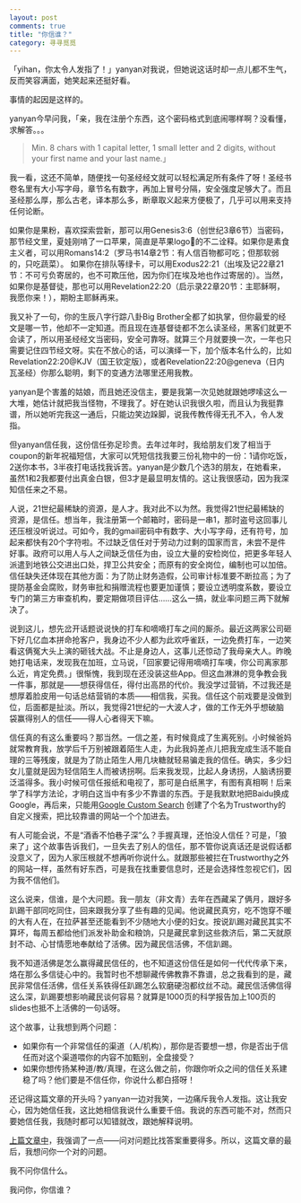 ```yaml
---
layout: post
comments: true
title: "你信谁？"
category: 寻寻觅觅
---
```

「yihan，你太令人发指了！」yanyan对我说，但她说这话时却一点儿都不生气，反而笑容满面，她笑起来还挺好看。

事情的起因是这样的。

yanyan今早问我，「亲，我在注册个东西，这个密码格式到底闹哪样啊？没看懂，求解答。。。

> Min. 8 chars with 1 capital letter, 1 small letter and 2 digits, without your first name and your last name.」

我一看，这还不简单，随便找一句圣经经文就可以轻松满足所有条件了呀！圣经书卷名里有大小写字母，章节名有数字，再加上冒号分隔，安全强度足够大了。而且圣经那么厚，那么古老，译本那么多，断章取义起来方便极了，几乎可以用来支持任何论断。

如果你是果粉，喜欢探索尝新，那可以用Genesis3:6（创世纪3章6节）当密码，那节经文里，夏娃刚啃了一口苹果，简直是苹果logo的不二诠释。如果你是素食主义者，可以用Romans14:2（罗马书14章2节：有人信百物都可吃；但那软弱的，只吃蔬菜）。 如果你在排队等绿卡，可以用Exodus22:21（出埃及记22章21节：不可亏负寄居的，也不可欺压他，因为你们在埃及地也作过寄居的）。当然，如果你是基督徒，那也可以用Revelation22:20（启示录22章20节：主耶稣啊，我愿你来！），期盼主耶稣再来。

我又补了一句，你的生辰八字行踪八卦Big Brother全都了如执掌，但你最爱的经文是哪一节，他却不一定知道。而且现在连基督徒都不怎么读圣经，黑客们就更不会读了，所以用圣经经文当密码，安全可靠呀。就算三个月就要换一次，一年也只需要记住四节经文呀。实在不放心的话，可以演绎一下，加个版本名什么的，比如Revelation22:20@KJV（国王钦定版），或者Revelation22:20@geneva（日内瓦圣经）你那么聪明，剩下的变通方法哪里还用我教。

yanyan是个害羞的姑娘，而且她还没信主，要是我第一次见她就跟她啰嗦这么一大堆，她估计就把我当怪物，不理我了。好在她认识我很久啦，而且认为我挺靠谱，所以她听完我这一通后，只能边笑边跺脚，说我传教传得无孔不入，令人发指。

但yanyan信任我，这份信任弥足珍贵。去年过年时，我给朋友们发了相当于coupon的新年祝福短信，大家可以凭短信找我要三份礼物中的一份：1请你吃饭，2送你本书，3半夜打电话找我诉苦。yanyan是少数几个选3的朋友，在她看来，虽然1和2我都要付出真金白银，但3才是最显明友情的。这让我很感动，因为我深知信任来之不易。

人说，21世纪最稀缺的资源，是人才。我对此不以为然。我觉得21世纪最稀缺的资源，是信任。想当年，我注册第一个邮箱时，密码是一串1，那时盗号这回事儿还压根没听说过。可如今，我的gmail密码中有数字、大小写字母，还有符号，加起来都快有20个字符啦。不过缺乏信任对于劳动力过剩的国家而言，未尝不是件好事。政府可以用人与人之间缺乏信任为由，设立大量的安检岗位，把更多年轻人派遣到地铁公交进出口处，捍卫公共安全；而原有的安全岗位，编制也可以加倍。信任缺失还体现在其他方面：为了防止财务造假，公司审计标准要不断拉高；为了提防基金会腐败，财务审批和捐赠流程也要更加谨慎；要设立透明度系数，要设立专门的第三方审查机构，要定期做项目评估……这么一搞，就业率问题三两下就解决了。

说到这儿，想先岔开话题说说快的打车和嘀嘀打车之间的厮杀。最近这两家公司砸下好几亿血本拼命抢客户，我身边不少人都为此欢呼雀跃，一边免费打车，一边笑看这俩冤大头上演的砸钱大战。不止是身边人，这事儿还惊动了我母亲大人。昨晚她打电话来，发现我在加班，立马说，「回家要记得用嘀嘀打车噢，你公司离家那么近，肯定免费。」很惭愧，我到现在还没装这些App。但这血淋淋的竞争教会我一件事，那就是——想获得信任，得付出高昂的代价。我没学过营销，不过我还是想厚着脸皮用一句话总结营销的本质——相信我，买我。信任这个前戏要是没做到位，后面都是扯淡。所以，我觉得21世纪的一大波人才，做的工作无外乎想破脑袋赢得别人的信任——得人心者得天下嘛。

信任真的有这么重要吗？那当然。一信之差，有时候竟成了生离死别。小时候爸妈就常教育我，放学后千万别被跟着陌生人走，为此我妈差点儿把我宠成生活不能自理的三等残废，就是为了防止陌生人用几块糖就轻易骗走我的信任。确实，多少妇女儿童就是因为轻信陌生人而被诱拐啊。后来我发现，比起人身诱拐，人脑诱拐要泛滥得多。我小时候可信任报纸和电视了，那可是白纸黑字，有图有真相啊！后来学了科学方法论，才明白这当中有多少不靠谱的东西。于是我默默地把Baidu换成Google，再后来，只能用[Google Custom Search](https://www.google.com/cse/all) 创建了个名为Trustworthy的自定义搜索，把比较靠谱的网站一个个加进去。

有人可能会说，不是“酒香不怕巷子深”么？手握真理，还怕没人信任？可是，「狼来了」这个故事告诉我们，一旦失去了别人的信任，那不管你说真话还是说假话都没意义了，因为人家压根就不想再听你说什么。就跟那些被拦在Trustworthy之外的网站一样，虽然有好东西，可是我在找重要信息时，还是会选择性忽视它们，因为我不信他们。

这么说来，信谁，是个大问题。我一朋友（非文青）去年在西藏呆了俩月，跟好多趴踢干部同吃同住，回来跟我分享了些有趣的见闻。他说藏民真穷，吃不饱穿不暖的大有人在，在拉萨甚至还能看到不少随地大小便的妇女。按说趴踢对藏民其实不算坏，每周五都给他们派发补助金和粮饷，只是藏民拿到这些救济后，第二天就原封不动、心甘情愿地奉献给了活佛。因为藏民信活佛，不信趴踢。

我不知道活佛是怎么赢得藏民信任的，也不知道这份信任是如何一代代传承下来，烙在那么多信徒心中的。我暂时也不想聊藏传佛教靠不靠谱，总之我看到的是，藏民非常信任活佛，信任关系铁得任趴踢怎么软磨硬泡都纹丝不动。藏民信活佛信得这么深，趴踢要想影响藏民谈何容易？就算是1000页的科学报告加上100页的slides也抵不上活佛的一句话呀。

这个故事，让我想到两个问题：

+ 如果你有一个非常信任的渠道（人/机构），那你是否要想一想，你是否出于信任而对这个渠道喂你的内容不加甄别，全盘接受？
+ 如果你想传扬某种道/教/真理，在这么做之前，你跟你听众之间的信任关系建稳了吗？他们要是不信任你，你说什么都白搭呀！

还记得这篇文章的开头吗？yanyan一边对我笑，一边痛斥我令人发指。这让我安心，因为她信任我，这比她相信我说什么重要千倍。我说的东西可能不对，然而只要她信任我，我随时都可以知错就改，跟她解释说明。

[上篇文章中](/asking-right)，我强调了一点——问对问题比找答案重要得多。所以，这篇文章的最后，我想问你一个对的问题。

我不问你信什么。

我问你，你信谁？

